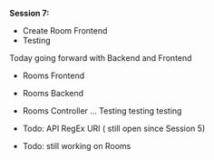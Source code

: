 **Session 7:**
* Create Room Frontend
* Testing

Today going forward with Backend and Frontend
 - Rooms Frontend
 - Rooms Backend
 - Rooms Controller
  ... Testing testing testing

- Todo: API RegEx URI ( still open since Session 5)
- Todo: still working on Rooms